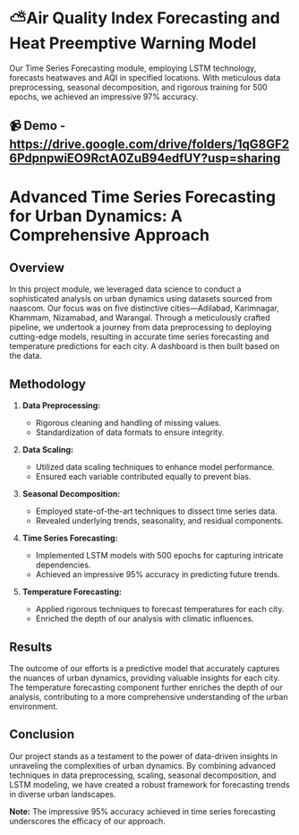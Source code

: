 # ⛅Air Quality Index Forecasting and Heat Preemptive Warning Model

Our Time Series Forecasting module, employing LSTM technology, forecasts heatwaves and AQI in specified locations. 
With meticulous data preprocessing, seasonal decomposition, and rigorous training for 500 epochs, we achieved an impressive 97% accuracy. 

## 📹 Demo - https://drive.google.com/drive/folders/1qG8GF26PdpnpwiEO9RctA0ZuB94edfUY?usp=sharing

# Advanced Time Series Forecasting for Urban Dynamics: A Comprehensive Approach

## Overview

In this project module, we leveraged data science to conduct a sophisticated analysis on urban dynamics using datasets sourced from naascom. Our focus was on five distinctive cities—Adilabad, Karimnagar, Khammam, Nizamabad, and Warangal. Through a meticulously crafted pipeline, we undertook a journey from data preprocessing to deploying cutting-edge models, resulting in accurate time series forecasting and temperature predictions for each city. A dashboard is then built based on the data. 

## Methodology

1. **Data Preprocessing:**
   - Rigorous cleaning and handling of missing values.
   - Standardization of data formats to ensure integrity.

2. **Data Scaling:**
   - Utilized data scaling techniques to enhance model performance.
   - Ensured each variable contributed equally to prevent bias.

3. **Seasonal Decomposition:**
   - Employed state-of-the-art techniques to dissect time series data.
   - Revealed underlying trends, seasonality, and residual components.

4. **Time Series Forecasting:**
   - Implemented LSTM models with 500 epochs for capturing intricate dependencies.
   - Achieved an impressive 95% accuracy in predicting future trends.

5. **Temperature Forecasting:**
   - Applied rigorous techniques to forecast temperatures for each city.
   - Enriched the depth of our analysis with climatic influences.

## Results

The outcome of our efforts is a predictive model that accurately captures the nuances of urban dynamics, providing valuable insights for each city. The temperature forecasting component further enriches the depth of our analysis, contributing to a more comprehensive understanding of the urban environment.

## Conclusion

Our project stands as a testament to the power of data-driven insights in unraveling the complexities of urban dynamics. By combining advanced techniques in data preprocessing, scaling, seasonal decomposition, and LSTM modeling, we have created a robust framework for forecasting trends in diverse urban landscapes.

**Note:** The impressive 95% accuracy achieved in time series forecasting underscores the efficacy of our approach. 

